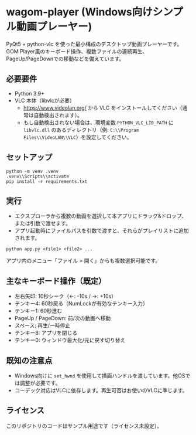 # wagom-player (Windows向けシンプル動画プレーヤー)

PyQt5 + python-vlc を使った最小構成のデスクトップ動画プレーヤーです。GOM Player風のキーボード操作、複数ファイルの連続再生、PageUp/PageDownでの移動などを備えています。

## 必要要件

- Python 3.9+
- VLC 本体（libvlcが必要）
  - https://www.videolan.org/ から VLC をインストールしてください（通常は自動検出されます）。
  - もし自動検出されない場合は、環境変数 `PYTHON_VLC_LIB_PATH` に `libvlc.dll` のあるディレクトリ（例: `C:\\Program Files\\VideoLAN\\VLC`）を設定してください。

## セットアップ

```
python -m venv .venv
.venv\\Scripts\\activate
pip install -r requirements.txt
```

## 実行

- エクスプローラから複数の動画を選択して本アプリにドラッグ&ドロップ、または引数で渡せます。
- アプリ起動時にファイルパスを引数で渡すと、それらがプレイリストに追加されます。

```
python app.py <file1> <file2> ...
```

アプリ内のメニュー「ファイル > 開く」からも複数選択可能です。

## 主なキーボード操作（既定）

- 左右矢印: 10秒シーク（←: -10s / →: +10s）
- テンキー4: 60秒戻る（NumLockが有効なテンキー入力）
- テンキー1: 60秒進む
- PageUp / PageDown: 前/次の動画へ移動
- スペース: 再生/一時停止
- テンキー8: アプリを閉じる
- テンキー0: ウィンドウ最大化/元に戻す切り替え

## 既知の注意点

- Windows向けに `set_hwnd` を使用して描画ハンドルを渡しています。他OSでは調整が必要です。
- コーデック対応はVLCに依存します。再生可否はお使いのVLCに準じます。

## ライセンス

このリポジトリのコードはサンプル用途です（ライセンス未設定）。
